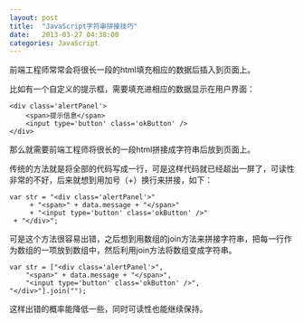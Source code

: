 ```yaml
---
layout: post
title:  "JavaScript字符串拼接技巧"
date:   2013-03-27 04:38:00
categories: JavaScript
---
```

前端工程师常常会将很长一段的html填充相应的数据后插入到页面上。

比如有一个自定义的提示框，需要填充进相应的数据显示在用户界面：
  
    <div class='alertPanel'>
        <span>提示信息</span>
        <input type='button' class='okButton' />
    </div>

那么就需要前端工程师将很长的一段html拼接成字符串后放到页面上。

传统的方法就是将全部的代码写成一行，可是这样代码就已经超出一屏了，可读性非常的不好，后来就想到用加号（+）换行来拼接，如下：
  
    var str = "<div class='alertPanel'>"  
         + "<span>" + data.message + "</span>"
         + "<input type='button' class='okButton' />"
     + "</div>";

可是这个方法很容易出错，之后想到用数组的join方法来拼接字符串，把每一行作为数组的一项放到数组中，然后利用join方法将数组变成字符串。

  
    var str = ["<div class='alertPanel'>",  
        "<span>" + data.message + "</span>",
        "<input type='button' class='okButton' />",
    "</div>"].join("");

这样出错的概率能降低一些，同时可读性也能继续保持。